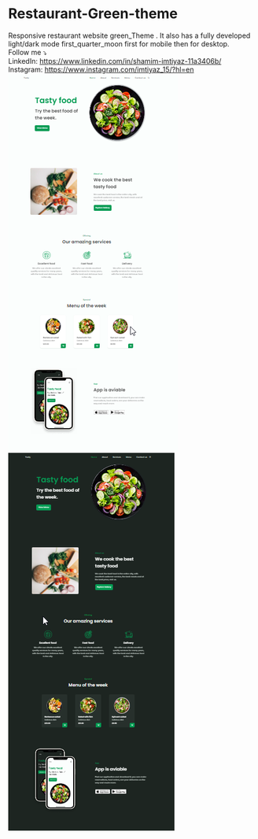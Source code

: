 # Restaurant-Green-theme
Responsive restaurant website green_Theme . It also has a fully developed light/dark mode first_quarter_moon first for mobile then for desktop.
<br>
Follow me ⤵️
<br>
LinkedIn: https://www.linkedin.com/in/shamim-imtiyaz-11a3406b/
<br>
Instagram: https://www.instagram.com/imtiyaz_15/?hl=en
<br>
![](demo.png)![](demo1.png)


